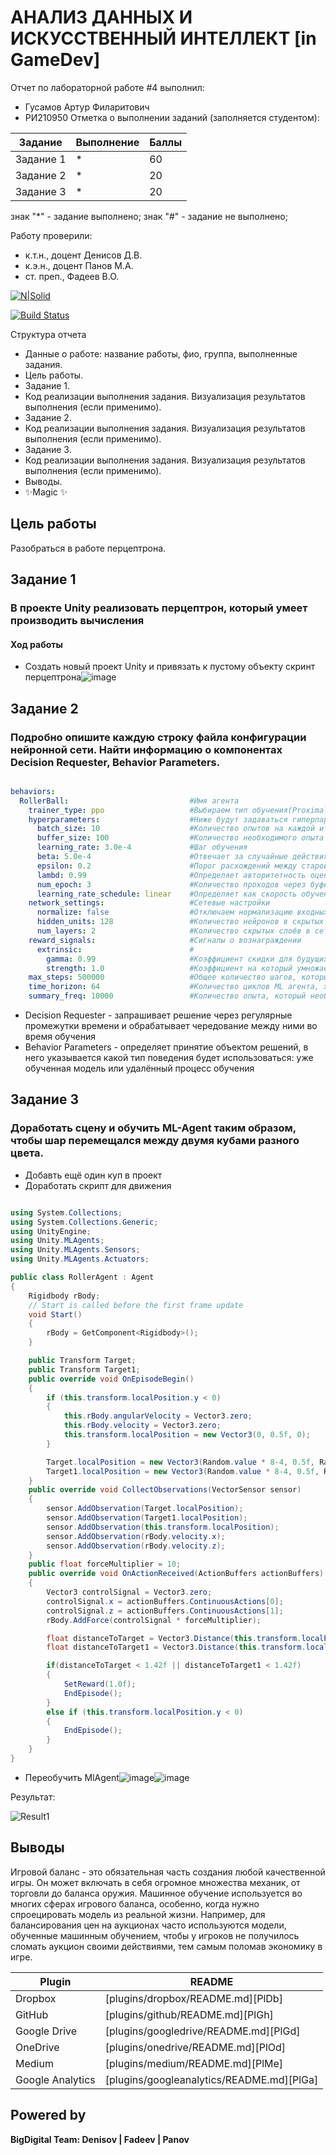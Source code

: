 # АНАЛИЗ ДАННЫХ И ИСКУССТВЕННЫЙ ИНТЕЛЛЕКТ [in GameDev]
Отчет по лабораторной работе #4 выполнил:
- Гусамов Артур Филаритович
- РИ210950
Отметка о выполнении заданий (заполняется студентом):

| Задание | Выполнение | Баллы |
| ------ | ------ | ------ |
| Задание 1 | * | 60 |
| Задание 2 | * | 20 |
| Задание 3 | * | 20 |

знак "*" - задание выполнено; знак "#" - задание не выполнено;

Работу проверили:
- к.т.н., доцент Денисов Д.В.
- к.э.н., доцент Панов М.А.
- ст. преп., Фадеев В.О.

[![N|Solid](https://cldup.com/dTxpPi9lDf.thumb.png)](https://nodesource.com/products/nsolid)

[![Build Status](https://travis-ci.org/joemccann/dillinger.svg?branch=master)](https://travis-ci.org/joemccann/dillinger)

Структура отчета

- Данные о работе: название работы, фио, группа, выполненные задания.
- Цель работы.
- Задание 1.
- Код реализации выполнения задания. Визуализация результатов выполнения (если применимо).
- Задание 2.
- Код реализации выполнения задания. Визуализация результатов выполнения (если применимо).
- Задание 3.
- Код реализации выполнения задания. Визуализация результатов выполнения (если применимо).
- Выводы.
- ✨Magic ✨

## Цель работы
Разобраться в работе перцептрона.

## Задание 1
### В проекте Unity реализовать перцептрон, который умеет производить вычисления
#### Ход работы
- Создать новый проект Unity и привязать к пустому объекту скринт перцептрона![image](https://user-images.githubusercontent.com/102403656/205052533-ef6ff704-f8e4-453c-855d-144698a6a6f7.png)



## Задание 2
### Подробно опишите каждую строку файла конфигурации нейронной сети. Найти информацию о компонентах Decision Requester, Behavior Parameters.
```yaml

behaviors:
  RollerBall:                           #Имя агента
    trainer_type: ppo                   #Выбираем тип обучения(Proximal Policy Optimization)
    hyperparameters:                    #Ниже будут задаваться гиперпараметры
      batch_size: 10                    #Количество опытов на каждой итерации для обновления экстремумов функции
      buffer_size: 100                  #Количество необходимого опыта для обновления модели
      learning_rate: 3.0e-4             #Шаг обучения
      beta: 5.0e-4                      #Отвечает за случайные действия
      epsilon: 0.2                      #Порог расхождений между старой и новой политиками при обновлении
      lambd: 0.99                       #Определяет авторитетность оценок значений во времени
      num_epoch: 3                      #Количество проходов через буфер опыта, при выполнении оптимизации
      learning_rate_schedule: linear    #Определяет как скорость обучения изменяется с течением времени
    network_settings:                   #Сетевые настройки
      normalize: false                  #Отключаем нормализацию входных данных
      hidden_units: 128                 #Количество нейронов в скрытых слоях сети
      num_layers: 2                     #Количество скрытых слоёв в сети
    reward_signals:                     #Сигналы о вознаграждении
      extrinsic:                        #
        gamma: 0.99                     #Коэффициент скидки для будущих вознаграждений
        strength: 1.0                   #Коэффициент на который умножается вознаграждение
    max_steps: 500000                   #Общее количество шагов, которые должны быть выполнены в среде до завершения обучения
    time_horizon: 64                    #Количество циклов ML агента, хранящихся в буфере до ввода в модель
    summary_freq: 10000                 #Количество опыта, который необходимо собрать перед созданием и отображением статистики

```
- Decision Requester - запрашивает решение через регулярные промежутки времени и обрабатывает чередование между ними во время обучения
- Behavior Parameters - определяет принятие объектом решений, в него указывается какой тип поведения будет использоваться: уже обученная модель или удалённый процесс обучения


## Задание 3
### Доработать сцену и обучить ML-Agent таким образом, чтобы шар перемещался между двумя кубами разного цвета.
- Добавть ещё один куп в проект
- Доработать скрипт для движения

```c#

using System.Collections;
using System.Collections.Generic;
using UnityEngine;
using Unity.MLAgents;
using Unity.MLAgents.Sensors;
using Unity.MLAgents.Actuators;

public class RollerAgent : Agent
{
    Rigidbody rBody;
    // Start is called before the first frame update
    void Start()
    {
        rBody = GetComponent<Rigidbody>();
    }

    public Transform Target;
    public Transform Target1;
    public override void OnEpisodeBegin()
    {
        if (this.transform.localPosition.y < 0)
        {
            this.rBody.angularVelocity = Vector3.zero;
            this.rBody.velocity = Vector3.zero;
            this.transform.localPosition = new Vector3(0, 0.5f, 0);
        }

        Target.localPosition = new Vector3(Random.value * 8-4, 0.5f, Random.value * 8-4);
        Target1.localPosition = new Vector3(Random.value * 8-4, 0.5f, Random.value * 8-4);
    }
    public override void CollectObservations(VectorSensor sensor)
    {
        sensor.AddObservation(Target.localPosition);
        sensor.AddObservation(Target1.localPosition);
        sensor.AddObservation(this.transform.localPosition);
        sensor.AddObservation(rBody.velocity.x);
        sensor.AddObservation(rBody.velocity.z);
    }
    public float forceMultiplier = 10;
    public override void OnActionReceived(ActionBuffers actionBuffers)
    {
        Vector3 controlSignal = Vector3.zero;
        controlSignal.x = actionBuffers.ContinuousActions[0];
        controlSignal.z = actionBuffers.ContinuousActions[1];
        rBody.AddForce(controlSignal * forceMultiplier);

        float distanceToTarget = Vector3.Distance(this.transform.localPosition, Target.localPosition);
        float distanceToTarget1 = Vector3.Distance(this.transform.localPosition, Target1.localPosition);

        if(distanceToTarget < 1.42f || distanceToTarget1 < 1.42f)
        {
            SetReward(1.0f);
            EndEpisode();
        }
        else if (this.transform.localPosition.y < 0)
        {
            EndEpisode();
        }
    }
}

```
- Переобучить MlAgent![image](https://user-images.githubusercontent.com/102403656/198347668-be55f96d-81fe-409c-a787-0dbdd4854007.png)![image](https://user-images.githubusercontent.com/102403656/198347692-eba98971-b92c-4252-b26e-3ec87745d254.png)

Результат:

![Result1](https://user-images.githubusercontent.com/102403656/198347772-4753ed18-eee9-4a47-916a-f14c5b477b3d.gif)



## Выводы

Игровой баланс - это обязательная часть создания любой качественной игры. Он может включать в себя огромное множества механик, от торговли до баланса оружия. Машинное обучение используется во многих сферах игрового баланса, особенно, когда нужно спроецировать модель из реальной жизни.
Например, для балансирования цен на аукционах часто используются модели, обученные машинным обучением, чтобы у игроков не получилось сломать аукцион своими действиями, тем самым поломав экономику в игре.

| Plugin | README |
| ------ | ------ |
| Dropbox | [plugins/dropbox/README.md][PlDb] |
| GitHub | [plugins/github/README.md][PlGh] |
| Google Drive | [plugins/googledrive/README.md][PlGd] |
| OneDrive | [plugins/onedrive/README.md][PlOd] |
| Medium | [plugins/medium/README.md][PlMe] |
| Google Analytics | [plugins/googleanalytics/README.md][PlGa] |

## Powered by

**BigDigital Team: Denisov | Fadeev | Panov**
